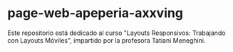 # page-web-apeperia-axxving
Este repositorio está dedicado al curso "Layouts Responsivos: Trabajando con Layouts Móviles", impartido por la profesora Tatiani Meneghini.
